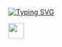 [![Typing SVG](https://readme-typing-svg.herokuapp.com?font=Bebas+Neue&pause=1000&color=F7F7F7&width=435&lines=%D0%9A%D1%80%D0%B8%D0%BD%D0%B6%D0%B0%D0%BD%D1%83%D0%BB)](https://git.io/typing-svg)

<img height="32" width="32" src="https://user-images.githubusercontent.com/105783276/235911226-99a74da1-f4ed-4daf-b85a-d9c0a883ff65.svg" />

<!--
**TyanVsharfe/TyanVsharfe** is a ✨ _special_ ✨ repository because its `README.md` (this file) appears on your GitHub profile.

Here are some i![Uploading spring.svg…]()
deas to get you started:

- 🔭 I’m currently working on ...
- 🌱 I’m currently learning ...
- 👯 I’m looking to collaborate on ...
- 🤔 I’m looking for help with ...
- 💬 Ask me about ...
- 📫 How to reach me: ...
- 😄 Pronouns: ...
- ⚡ Fun fact: ...
-->
